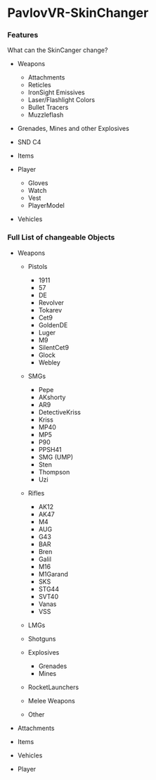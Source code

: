 # PavlovVR-SkinChanger



### Features
What can the SkinCanger change?
- Weapons
  - Attachments
  - Reticles
  - IronSight Emissives
  - Laser/Flashlight Colors
  - Bullet Tracers
  - Muzzleflash

- Grenades, Mines and other Explosives

- SND C4

- Items

- Player
  - Gloves
  - Watch
  - Vest
  - PlayerModel

- Vehicles

### Full List of changeable Objects
  - Weapons
    - Pistols
      - 1911
      - 57
      - DE
      - Revolver
      - Tokarev
      - Cet9
      - GoldenDE
      - Luger
      - M9
      - SilentCet9
      - Glock
      - Webley
    
    - SMGs
      - Pepe
      - AKshorty
      - AR9
      - DetectiveKriss
      - Kriss
      - MP40
      - MP5
      - P90
      - PPSH41
      - SMG (UMP)
      - Sten
      - Thompson
      - Uzi
      
    - Rifles
      - AK12
      - AK47
      - M4
      - AUG
      - G43
      - BAR
      - Bren
      - Galil
      - M16
      - M1Garand
      - SKS
      - STG44
      - SVT40
      - Vanas
      - VSS
      
    - LMGs
    - Shotguns
    - Explosives
      - Grenades
      - Mines
    - RocketLaunchers
    - Melee Weapons
    - Other
  
  - Attachments
  
  - Items
  
  - Vehicles
  
  - Player
  

